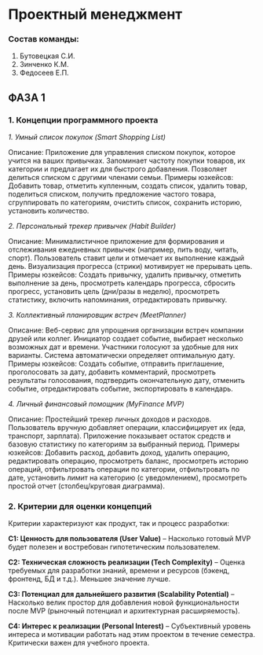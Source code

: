 # Проектный менеджмент

### Состав команды:
1. Бутовецкая С.И.
2. Зинченко К.М.
3. Федосеев Е.П.

## ФАЗА 1

### 1. Концепции программного проекта

*1. Умный список покупок (Smart Shopping List)*

Описание: Приложение для управления списком покупок, которое учится на ваших привычках. Запоминает частоту покупки товаров, их категории и предлагает их для быстрого добавления. Позволяет делиться списком с другими членами семьи.
Примеры юзкейсов: Добавить товар, отметить купленным, создать список, удалить товар, поделиться списком, получить предложение частого товара, сгруппировать по категориям, очистить список, сохранить историю, установить количество.

*2. Персональный трекер привычек (Habit Builder)*

Описание: Минималистичное приложение для формирования и отслеживания ежедневных привычек (например, пить воду, читать, спорт). Пользователь ставит цели и отмечает их выполнение каждый день. Визуализация прогресса (стрики) мотивирует не прерывать цепь.
Примеры юзкейсов: Создать привычку, удалить привычку, отметить выполнение за день, просмотреть календарь прогресса, сбросить прогресс, установить цель (дни/разы в неделю), просмотреть статистику, включить напоминания, отредактировать привычку.

*3. Коллективный планировщик встреч (MeetPlanner)*

Описание: Веб-сервис для упрощения организации встреч компании друзей или коллег. Инициатор создает событие, выбирает несколько возможных дат и времени. Участники голосуют за удобные для них варианты. Система автоматически определяет оптимальную дату.
Примеры юзкейсов: Создать событие, отправить приглашение, проголосовать за дату, добавить комментарий, просмотреть результаты голосования, подтвердить окончательную дату, отменить событие, отредактировать событие, экспортировать в календарь.

*4. Личный финансовый помощник (MyFinance MVP)*

Описание: Простейший трекер личных доходов и расходов. Пользователь вручную добавляет операции, классифицирует их (еда, транспорт, зарплата). Приложение показывает остаток средств и базовую статистику по категориям за выбранный период.
Примеры юзкейсов: Добавить расход, добавить доход, удалить операцию, редактировать операцию, просмотреть баланс, просмотреть историю операций, отфильтровать операции по категории, отфильтровать по дате, установить лимит на категорию (с уведомлением), просмотреть простой отчет (столбец/круговая диаграмма).

### 2. Критерии для оценки концепций

Критерии характеризуют как продукт, так и процесс разработки:

**C1: Ценность для пользователя (User Value)** – Насколько готовый MVP будет полезен и востребован гипотетическим пользователем.

**C2: Техническая сложность реализации (Tech Complexity)** – Оценка требуемых для разработки знаний, времени и ресурсов (бэкенд, фронтенд, БД и т.д.). Меньшее значение лучше.

**C3: Потенциал для дальнейшего развития (Scalability Potential)** – Насколько велик простор для добавления новой функциональности после MVP (рыночный потенциал и архитектурная расширяемость).

**C4: Интерес к реализации (Personal Interest)** – Субъективный уровень интереса и мотивации работать над этим проектом в течение семестра. Критически важен для учебного проекта.
